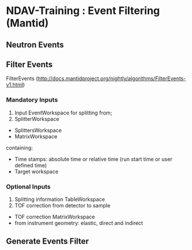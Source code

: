 # NDAV-Training : Event Filtering (Mantid)

## Neutron Events


## Filter Events

FilterEvents (http://docs.mantidproject.org/nightly/algorithms/FilterEvents-v1.html)

### Mandatory Inputs
1. Input EventWorkspace for splitting from;
2. SplitterWorkspace
  * SplittersWorkspace
  * MatrixWorkspace
  
  containing:
  * Time stamps: absolute time or relative time (run start time or user defined time)
  * Target workspace

### Optional Inputs
1. Splitting information TableWorkspace
2. TOF correction from detector to sample
  * TOF correction MatrixWorkspace
  * from instrument geometry: elastic, direct and indirect



## Generate Events Filter
